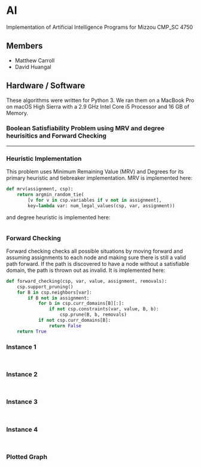 # AI
Implementation of Artificial Intelligence Programs for Mizzou CMP_SC 4750

## Members
* Matthew Carroll
* David Huangal

## Hardware / Software
These algorithms were written for Python 3. We ran them on a MacBook Pro on macOS High Sierra with a 2.9 GHz Intel Core i5 Processor and 16 GB of Memory.

### Boolean Satisfiability Problem using MRV and degree heurisitics and Forward Checking
---
### Heuristic Implementation

This problem uses Minimum Remaining Value (MRV) and Degrees for its primary heuristic and tiebreaker implementation. MRV is implemented here:
```python
def mrv(assignment, csp):
    return argmin_random_tie(
        [v for v in csp.variables if v not in assignment],
        key=lambda var: num_legal_values(csp, var, assignment))
```

and degree heuristic is implemented here:
```python


```

### Forward Checking

Forward checking checks all possible situations by moving forward and assuming assignments to each node and making sure there is still a valid path forward. If the path is discovered to have a node without a satisfiable domain, the path is thrown out as invalid. It is implemented here:
```python
def forward_checking(csp, var, value, assignment, removals):
    csp.support_pruning()
    for B in csp.neighbors[var]:
        if B not in assignment:
            for b in csp.curr_domains[B][:]:
                if not csp.constraints(var, value, B, b):
                    csp.prune(B, b, removals)
            if not csp.curr_domains[B]:
                return False
    return True
```

### Instance 1
```


```

### Instance 2
```


```

### Instance 3
```


```

### Instance 4
```


```

### Plotted Graph
```


```